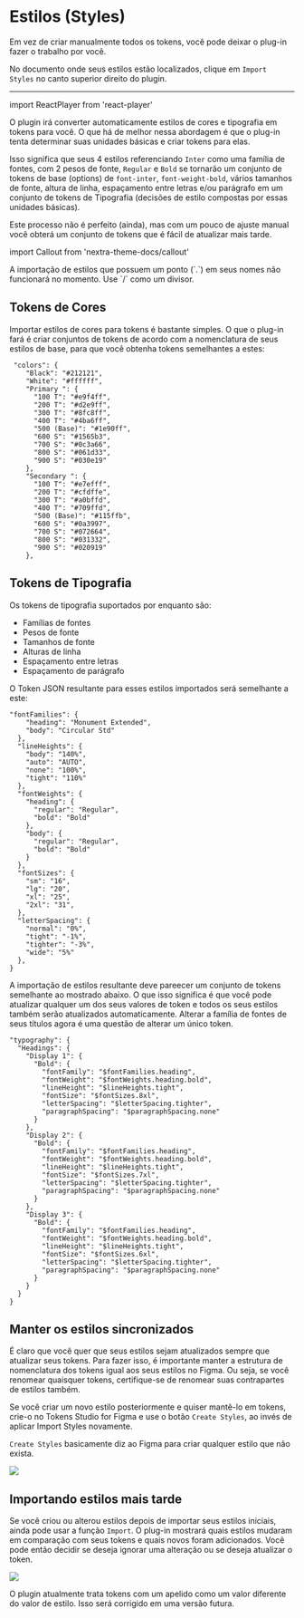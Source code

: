 # Estilos (Styles)

Em vez de criar manualmente todos os tokens, você pode deixar o plug-in fazer o trabalho por você.

No documento onde seus estilos estão localizados, clique em `Import Styles` no canto superior direito do plugin.

---

import ReactPlayer from 'react-player'


<ReactPlayer
  muted
  width="100%"
  height="auto"
  loop
  playing
  controls
  url="/cxqos7Yhr4.mp4"
/>

O plugin irá converter automaticamente estilos de cores e tipografia em tokens para você. O que há de melhor nessa abordagem é que o plug-in tenta determinar suas unidades básicas e criar tokens para elas.

Isso significa que seus 4 estilos referenciando `Inter` como uma família de fontes, com 2 pesos de fonte, `Regular` e `Bold` se tornarão um conjunto de tokens de base (options) de `font-inter`, `font-weight-bold`, vários tamanhos de fonte, altura de linha, espaçamento entre letras e/ou parágrafo em um conjunto de tokens de Tipografia (decisões de estilo compostas por essas unidades básicas).

Este processo não é perfeito (ainda), mas com um pouco de ajuste manual você obterá um conjunto de tokens que é fácil de atualizar mais tarde.

import Callout from 'nextra-theme-docs/callout'

<Callout emoji="💡">
  A importação de estilos que possuem um ponto (`.`) em seus nomes não funcionará no momento. Use `/` como um divisor.
</Callout>

## Tokens de Cores

Importar estilos de cores para tokens é bastante simples. O que o plug-in fará é criar conjuntos de tokens de acordo com a nomenclatura de seus estilos de base, para que você obtenha tokens semelhantes a estes:

```
 "colors": {
    "Black": "#212121",
    "White": "#ffffff",
    "Primary ": {
      "100 T": "#e9f4ff",
      "200 T": "#d2e9ff",
      "300 T": "#8fc8ff",
      "400 T": "#4ba6ff",
      "500 (Base)": "#1e90ff",
      "600 S": "#1565b3",
      "700 S": "#0c3a66",
      "800 S": "#061d33",
      "900 S": "#030e19"
    },
    "Secondary ": {
      "100 T": "#e7efff",
      "200 T": "#cfdffe",
      "300 T": "#a0bffd",
      "400 T": "#709ffd",
      "500 (Base)": "#115ffb",
      "600 S": "#0a3997",
      "700 S": "#072664",
      "800 S": "#031332",
      "900 S": "#020919"
    },
```


## Tokens de Tipografia

Os tokens de tipografia suportados por enquanto são:

- Famílias de fontes
- Pesos de fonte
- Tamanhos de fonte
- Alturas de linha
- Espaçamento entre letras
- Espaçamento de parágrafo

O Token JSON resultante para esses estilos importados será semelhante a este:

```
"fontFamilies": {
    "heading": "Monument Extended",
    "body": "Circular Std"
  },
  "lineHeights": {
    "body": "140%",
    "auto": "AUTO",
    "none": "100%",
    "tight": "110%"
  },
  "fontWeights": {
    "heading": {
      "regular": "Regular",
      "bold": "Bold"
    },
    "body": {
      "regular": "Regular",
      "bold": "Bold"
    }
  },
  "fontSizes": {
    "sm": "16",
    "lg": "20",
    "xl": "25",
    "2xl": "31",
  },
  "letterSpacing": {
    "normal": "0%",
    "tight": "-1%",
    "tighter": "-3%",
    "wide": "5%"
  },
}
```

A importação de estilos resultante deve pareecer um conjunto de tokens semelhante ao mostrado abaixo. O que isso significa é que você pode atualizar qualquer um dos seus valores de token e todos os seus estilos também serão atualizados automaticamente. Alterar a família de fontes de seus títulos agora é uma questão de alterar um único token.

```
"typography": {
  "Headings": {
    "Display 1": {
      "Bold": {
        "fontFamily": "$fontFamilies.heading",
        "fontWeight": "$fontWeights.heading.bold",
        "lineHeight": "$lineHeights.tight",
        "fontSize": "$fontSizes.8xl",
        "letterSpacing": "$letterSpacing.tighter",
        "paragraphSpacing": "$paragraphSpacing.none"
      }
    },
    "Display 2": {
      "Bold": {
        "fontFamily": "$fontFamilies.heading",
        "fontWeight": "$fontWeights.heading.bold",
        "lineHeight": "$lineHeights.tight",
        "fontSize": "$fontSizes.7xl",
        "letterSpacing": "$letterSpacing.tighter",
        "paragraphSpacing": "$paragraphSpacing.none"
      }
    },
    "Display 3": {
      "Bold": {
        "fontFamily": "$fontFamilies.heading",
        "fontWeight": "$fontWeights.heading.bold",
        "lineHeight": "$lineHeights.tight",
        "fontSize": "$fontSizes.6xl",
        "letterSpacing": "$letterSpacing.tighter",
        "paragraphSpacing": "$paragraphSpacing.none"
      }
    }
  }
}
```

## Manter os estilos sincronizados

É claro que você quer que seus estilos sejam atualizados sempre que atualizar seus tokens. Para fazer isso, é importante manter a estrutura de nomenclatura dos tokens igual aos seus estilos no Figma. Ou seja, se você renomear quaisquer tokens, certifique-se de renomear suas contrapartes de estilos também.

Se você criar um novo estilo posteriormente e quiser mantê-lo em tokens, crie-o no Tokens Studio for Figma e use o botão `Create Styles`, ao invés de aplicar Import Styles novamente.

`Create Styles` basicamente diz ao Figma para criar qualquer estilo que não exista.

![](/create-styles.jpg)

## Importando estilos mais tarde
Se você criou ou alterou estilos depois de importar seus estilos iniciais, ainda pode usar a função `Import`. O plug-in mostrará quais estilos mudaram em comparação com seus tokens e quais novos foram adicionados. Você pode então decidir se deseja ignorar uma alteração ou se deseja atualizar o token.

![](/import-styles-diff.png)

<Callout emoji="💡">
  O plugin atualmente trata tokens com um apelido como um valor diferente do valor de estilo. Isso será corrigido em uma versão futura.
</Callout>